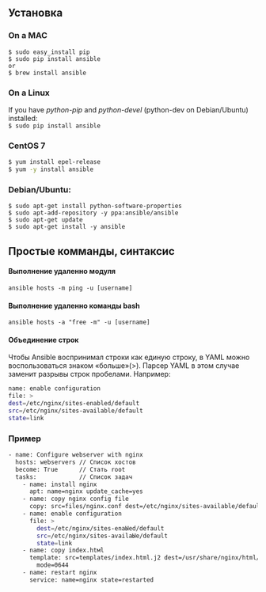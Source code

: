 ## Установка
### On a MAC
``` console
$ sudo easy_install pip
$ sudo pip install ansible
or
$ brew install ansible
```
### On a Linux
If you have *python-pip* and *python-devel* (python-dev on Debian/Ubuntu) installed:  
```$ sudo pip install ansible ```
### CentOS 7
``` bash
$ yum install epel-release
$ yum -y install ansible
```
### Debian/Ubuntu:
``` console
$ sudo apt-get install python-software-properties
$ sudo apt-add-repository -y ppa:ansible/ansible
$ sudo apt-get update
$ sudo apt-get install -y ansible
```

## Простые комманды, синтаксис
#### Выполнение удаленно модуля
``` ansible hosts -m ping -u [username] ```
#### Выполнение удаленно команды bash
```ansible hosts -a "free -m" -u [username] ```

#### Объединение строк
Чтобы Ansible воспринимал строки как единую строку, в YAML можно воспользоваться знаком «больше»(>).
Парсер YAML в этом случае заменит разрывы строк пробелами. Например:  
``` bash
nаmе: еnаble configuration
file: >
dest=/etc/nginx/sites-enabled/default
src=/etc/nginx/sites-available/default
state=link
```
### Пример
``` bash
- nаmе: Configure webserver with nginx
  hosts: webservers // Список хостов
  bесоmе: Тгuе      // Стать root     
  tasks:            // Список задач
    - nаme: install nginx
      apt: name=nginx update_cache=yes
    - nаmе: сору nginx config file
      сору: src=files/nginx.conf dest=/etc/nginx/sites-available/default
    - nаmе: еnаblе configuration
      file: >
        dest=/etc/nginx/sites-enaЫed/default
        src=/etc/nginx/sites-availaЫe/default
        state=link
    - nаmе: сору index.htмl
      template: src=templates/index.html.j2 dest=/usr/share/nginx/html/index.html
        mоdе=0644
    - nаmе: restart nginx
      service: name=nginx state=restarted
```
